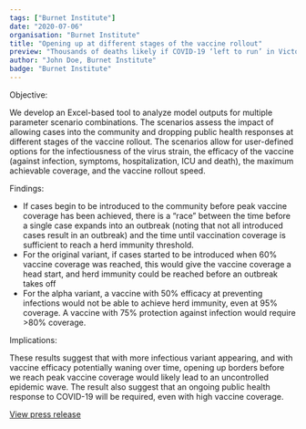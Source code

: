 ```yaml
---
tags: ["Burnet Institute"]
date: "2020-07-06"
organisation: "Burnet Institute"
title: "Opening up at different stages of the vaccine rollout"
preview: "Thousands of deaths likely if COVID-19 ‘left to run’ in Victoria without high vaccine uptake and public health measures, new modelling shows"
author: "John Doe, Burnet Institute"
badge: "Burnet Institute"
---
```


Objective: 

We develop an Excel-based tool to analyze model outputs for multiple parameter scenario combinations. The scenarios assess the impact of allowing cases into the community and dropping public health responses at different stages of the vaccine rollout. The scenarios allow for user-defined options for the infectiousness of the virus strain, the efficacy of the vaccine (against infection, symptoms, hospitalization, ICU and death), the maximum achievable coverage, and the vaccine rollout speed.

Findings:

* If cases begin to be introduced to the community before peak vaccine coverage has been achieved, there is a “race” between the time before a single case expands into an outbreak (noting that not all introduced cases result in an outbreak) and the time until vaccination coverage is sufficient to reach a herd immunity threshold.
* For the original variant, if cases started to be introduced when 60% vaccine coverage was reached, this would give the vaccine coverage a head start, and herd immunity could be reached before an outbreak takes off
* For the alpha variant, a vaccine with 50% efficacy at preventing infections would not be able to achieve herd immunity, even at 95% coverage. A vaccine with 75% protection against infection would require >80% coverage.

Implications: 

These results suggest that with more infectious variant appearing, and with vaccine efficacy potentially waning over time, opening up borders before we reach peak vaccine coverage would likely lead to an uncontrolled epidemic wave. The result also suggest that an ongoing public health response to COVID-19 will be required, even with high vaccine coverage.

<a target="_blank" href="https://www.burnet.edu.au/news/1450_thousands_of_deaths_likely_if_covid_19_left_to_run_in_victoria_without_high_vaccine_uptake_and_public_health_measures_new_modelling_shows">View press release</a>


